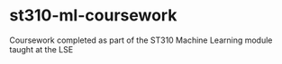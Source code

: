 # st310-ml-coursework

Coursework completed as part of the ST310 Machine Learning module taught at the LSE
